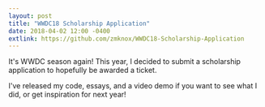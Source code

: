 ```yaml
---
layout: post
title: "WWDC18 Scholarship Application"
date: 2018-04-02 12:00 -0400
extlink: https://github.com/zmknox/WWDC18-Scholarship-Application
---
```


It's WWDC season again! This year, I decided to submit a scholarship application to hopefully be awarded a ticket.

I've released my code, essays, and a video demo if you want to see what I did, or get inspiration for next year!
